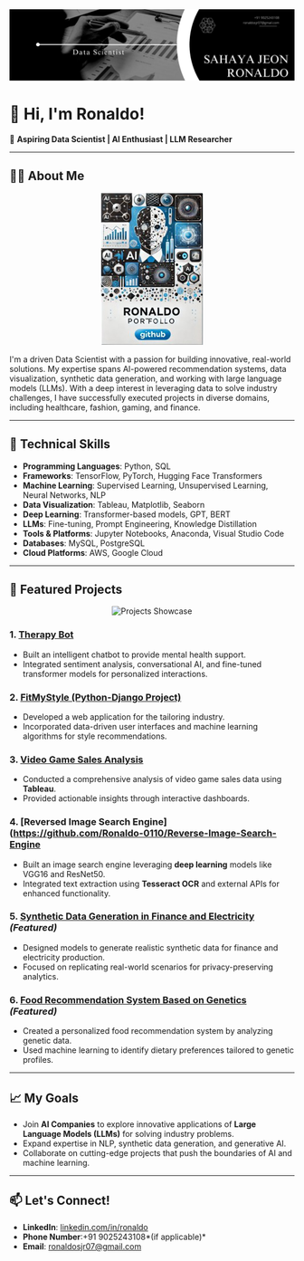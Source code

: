 <div align="center">
<img src="https://raw.githubusercontent.com/Ronaldo-0110/Sahaya-Jeon-Ronaldo/main/Linkedin1 (1).png" alt="Banner" />



  
</div>

# 👋 Hi, I'm Ronaldo!  
🌟 **Aspiring Data Scientist | AI Enthusiast | LLM Researcher**

---

## 👩‍💻 About Me
<div align="center">
<img src="https://raw.githubusercontent.com/Ronaldo-0110/Sahaya-Jeon-Ronaldo/main/Ronaldo (1) (2).png" alt="About Me" />
</div>

I'm a driven Data Scientist with a passion for building innovative, real-world solutions. My expertise spans AI-powered recommendation systems, data visualization, synthetic data generation, and working with large language models (LLMs). With a deep interest in leveraging data to solve industry challenges, I have successfully executed projects in diverse domains, including healthcare, fashion, gaming, and finance.

---

## 🚀 Technical Skills
<div align="center">
  
</div>

- **Programming Languages**: Python, SQL  
- **Frameworks**: TensorFlow, PyTorch, Hugging Face Transformers  
- **Machine Learning**: Supervised Learning, Unsupervised Learning, Neural Networks, NLP  
- **Data Visualization**: Tableau, Matplotlib, Seaborn  
- **Deep Learning**: Transformer-based models, GPT, BERT  
- **LLMs**: Fine-tuning, Prompt Engineering, Knowledge Distillation  
- **Tools & Platforms**: Jupyter Notebooks, Anaconda, Visual Studio Code  
- **Databases**: MySQL, PostgreSQL  
- **Cloud Platforms**: AWS, Google Cloud  

---

## 📂 Featured Projects
<div align="center">
  <img src="https://via.placeholder.com/600x200.png?text=Projects+Showcase" alt="Projects Showcase" />
</div>

### 1. **[Therapy Bot](https://github.com/Ronaldo-0110/Theray-Bot)**  
- Built an intelligent chatbot to provide mental health support.  
- Integrated sentiment analysis, conversational AI, and fine-tuned transformer models for personalized interactions.

### 2. **[FitMyStyle (Python-Django Project)](https://github.com/Ronaldo-0110/Fit-My-Style)**  
- Developed a web application for the tailoring industry.  
- Incorporated data-driven user interfaces and machine learning algorithms for style recommendations.

### 3. **[Video Game Sales Analysis](https://github.com/Ronaldo-0110/Video-Game-Sales-Analysis)**  
- Conducted a comprehensive analysis of video game sales data using **Tableau**.  
- Provided actionable insights through interactive dashboards.

### 4. **[Reversed Image Search Engine](https://github.com/Ronaldo-0110/Reverse-Image-Search-Engine**  
- Built an image search engine leveraging **deep learning** models like VGG16 and ResNet50.  
- Integrated text extraction using **Tesseract OCR** and external APIs for enhanced functionality.

### 5. **[Synthetic Data Generation in Finance and Electricity](https://github.com/Ronaldo-0110/synthetic-data-generation)** *(Featured)*  
- Designed models to generate realistic synthetic data for finance and electricity production.  
- Focused on replicating real-world scenarios for privacy-preserving analytics.

### 6. **[Food Recommendation System Based on Genetics](https://github.com/Ronaldo-0110/food-recommendation-genetics)** *(Featured)*  
- Created a personalized food recommendation system by analyzing genetic data.  
- Used machine learning to identify dietary preferences tailored to genetic profiles.
  

---

## 📈 My Goals
<div align="center">
  
</div>

- Join **AI Companies** to explore innovative applications of **Large Language Models (LLMs)** for solving industry problems.  
- Expand expertise in NLP, synthetic data generation, and generative AI.  
- Collaborate on cutting-edge projects that push the boundaries of AI and machine learning.  

---

## 📫 Let's Connect!
<div align="center">
</div>

- **LinkedIn**: [linkedin.com/in/ronaldo](https://linkedin.com/in/ronaldo)  
- **Phone Number**:+91 9025243108*(if applicable)*  
- **Email**: ronaldosjr07@gmail.com
 











<!--

## Hi there 👋
**Ronaldo-0110/Ronaldo-0110** is a ✨ _special_ ✨ repository because its `README.md` (this file) appears on your GitHub profile.

Here are some ideas to get you started:

- 🔭 I’m currently working on ...
- 🌱 I’m currently learning ...
- 👯 I’m looking to collaborate on ...
- 🤔 I’m looking for help with ...
- 💬 Ask me about ...
- 📫 How to reach me: ...
- 😄 Pronouns: ...
- ⚡ Fun fact: ...
-->
